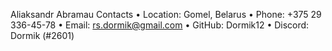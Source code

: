 Aliaksandr Abramau
Contacts
•	Location: Gomel, Belarus
•	Phone: +375 29 336-45-78
•	Email: rs.dormik@gmail.com
•	GitHub: Dormik12
•	Discord: Dormik (#2601)
